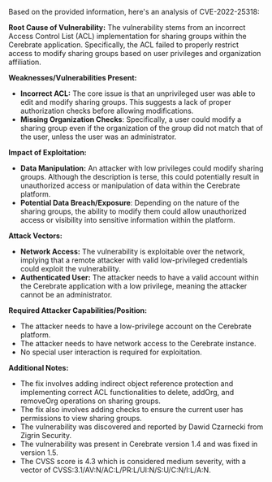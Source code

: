 Based on the provided information, here's an analysis of CVE-2022-25318:

**Root Cause of Vulnerability:**
The vulnerability stems from an incorrect Access Control List (ACL) implementation for sharing groups within the Cerebrate application. Specifically, the ACL failed to properly restrict access to modify sharing groups based on user privileges and organization affiliation.

**Weaknesses/Vulnerabilities Present:**
- **Incorrect ACL:** The core issue is that an unprivileged user was able to edit and modify sharing groups. This suggests a lack of proper authorization checks before allowing modifications.
- **Missing Organization Checks**: Specifically, a user could modify a sharing group even if the organization of the group did not match that of the user, unless the user was an administrator.

**Impact of Exploitation:**
- **Data Manipulation:** An attacker with low privileges could modify sharing groups. Although the description is terse, this could potentially result in unauthorized access or manipulation of data within the Cerebrate platform.
- **Potential Data Breach/Exposure**: Depending on the nature of the sharing groups, the ability to modify them could allow unauthorized access or visibility into sensitive information within the platform.

**Attack Vectors:**
- **Network Access:** The vulnerability is exploitable over the network, implying that a remote attacker with valid low-privileged credentials could exploit the vulnerability.
- **Authenticated User:** The attacker needs to have a valid account within the Cerebrate application with a low privilege, meaning the attacker cannot be an administrator.

**Required Attacker Capabilities/Position:**
- The attacker needs to have a low-privilege account on the Cerebrate platform.
- The attacker needs to have network access to the Cerebrate instance.
- No special user interaction is required for exploitation.

**Additional Notes:**
- The fix involves adding indirect object reference protection and implementing correct ACL functionalities to delete, addOrg, and removeOrg operations on sharing groups.
- The fix also involves adding checks to ensure the current user has permissions to view sharing groups.
- The vulnerability was discovered and reported by Dawid Czarnecki from Zigrin Security.
- The vulnerability was present in Cerebrate version 1.4 and was fixed in version 1.5.
- The CVSS score is 4.3 which is considered medium severity, with a vector of CVSS:3.1/AV:N/AC:L/PR:L/UI:N/S:U/C:N/I:L/A:N.